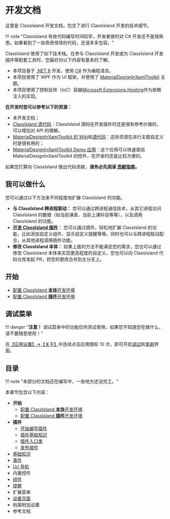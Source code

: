 # 开发文档

这里是 ClassIsland 开发文档，包含了进行 ClassIsland 开发的技术细节。

!!! note "ClassIsland 有些代码编写时间较早，开发者彼时对 C# 开发还不是很熟悉。如果看到了一些奇奇怪怪的代码，还请多多包容。"

ClassIsland 使用了如下技术栈。在参与 ClassIsland 开发或为 ClassIsland 开发插件等配套工具时，您最好对以下内容有基本的了解。

- 本项目基于 [.NET 8](https://learn.microsoft.com/zh-cn/dotnet/core/introduction) 开发，使用 [C#](https://learn.microsoft.com/zh-cn/dotnet/csharp/) 作为编程语言。
- 本项目使用了 WPF 作为 UI 框架，并使用了 [MaterialDesignInXamlToolkit](https://github.com/MaterialDesignInXAML/MaterialDesignInXamlToolkit) 主题。
- 本项目使用了控制反转（IoC）容器[Microsoft.Extensions.Hosting](https://learn.microsoft.com/zh-cn/dotnet/core/extensions/generic-host)作为依赖注入的实现。

**在开发时您可以参考以下的资源：**

- 本开发文档；
- [ClassIsland 源代码](https://github.com/ClassIsland/ClassIsland)：ClassIsland 源码在开发插件时还是很有参考价值的，可以增加对 API 的理解。
- [MaterialDesignInXamlToolkit 的 Wiki](https://github.com/MaterialDesignInXAML/MaterialDesignInXamlToolkit/wiki)和[源代码](https://github.com/MaterialDesignInXAML/MaterialDesignInXamlToolkit/)：这些资源在进行主题自定义时是很有用的；
- [MaterialDesignInXamlToolkit Demo 应用](https://github.com/MaterialDesignInXAML/MaterialDesignInXamlToolkit/releases/download/v4.8.0/DemoApp.zip)：这个应用可以快速查阅 MaterialDesignInXamlToolkit 的控件，在开发时还是比较方便的。

如果您打算向 ClassIsland 做出代码贡献，**请务必先阅读 [贡献指南](https://github.com/ClassIsland/ClassIsland/blob/master/CONTRIBUTING.md)。**

## 我可以做什么

您可以通过以下方法来不同程度地扩展 ClassIsland 的功能。

- **与 ClassIsland 跨进程联动：** 您可以通过跨进程通信技术，从其它进程访问 ClassIsland 的数据（如当前课表、当前上课科目等等），以及调用 ClassIsland 的功能。
- **[开发 ClassIsland 插件](./plugins/create-project.md)：** 您可以通过插件，轻松地扩展 ClassIsland 的功能，比如添加自定义组件、显示自定义提醒等等。同时也可以与跨进程联动配合，从其他进程调用插件功能。
- **修改 ClassIsland 本体：** 如果上面的方法不能满足您的需求，您也可以通过修改 ClassIsland 本体来实现更高程度的自定义。您也可以向 ClassIsland 代码仓库发起 PR，将您的更改合并到主分支上。

## 开始

- [配置 ClassIsland **本体**开发环境](./get-started/devlopment.md)
- [配置 ClassIsland **插件**开发环境](./get-started/devlopment-plugins.md)

## 调试菜单

!!! danger "**注意！** 调试菜单中的功能仅供测试使用，如果您不知道您在做什么，请不要随意使用！"

在[【应用设置】→【关于】](classisland://app/settings/about)中连续点击应用图标 10 次，即可开启[调试](classisland://app/settings/debug)和[笔刷](classisland://app/settings/debug_brushes)界面。

## 目录

!!! note "本部分的文档还在编写中，一些地方还没完工。"

本章节包含以下内容：

- **开始**
    - [配置 ClassIsland **本体**开发环境](./get-started/devlopment.md)
    - [配置 ClassIsland **插件**开发环境](./get-started/devlopment-plugins.md)
- **插件**
    - [开始编写插件](./plugins/create-project.md)
    - [插件基础知识](./plugins/basics.md)
    - [插件入口类](./plugins/plugin-base.md)
    - [发布插件](./plugins/publishing.md)
- [基础知识](basics.md)
- [事件](events.md)
- [Uri 导航](uri-navigation.md)
- 内置控件
- [组件](components.md)
- [提醒](./notifications.md)
- 扩展菜单
- [设置页面](settings-page.md)
- 档案附加设置
- 参考文档
